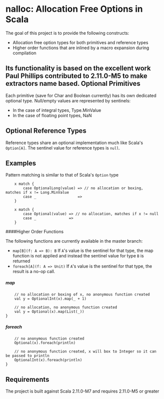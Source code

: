 nalloc: Allocation Free Options in Scala
======

The goal of this project is to provide the following constructs:
- Allocation free option types for both primitives and reference types
- Higher order functions that are inlined by a macro expansion during compilation

Its functionality is based on the excellent work Paul Phillips contributed to 2.11.0-M5 to make extractors name based.
Optional Primitives
------

Each primitive (save for Char and Boolean currently) has its own dedicated optional type. Null/empty values are represented by sentinels:
- In the case of integral types, Type.MinValue
- In the case of floating point types, NaN

Optional Reference Types
------

Reference types share an optional implementation much like Scala's `Option[A]`. The sentinel value for reference types is `null`.

Examples
------
Pattern matching is similar to that of Scala's `Option` type
```
    x match {
        case OptionalLong(value) => // no allocation or boxing, matches if x != Long.MinValue
        case _                   =>
    }

    x match {
        case Optional(value) => // no allocation, matches if x != null
        case _               =>
    }
```

####Higher Order Functions

The following functions are currently available in the master branch:
- `map[B](f: A => B): B` If `A`'s value is the sentinel for that type, the map function is not applied and instead the sentinel value for type `B` is returned
- `foreach[A](f: A => Unit)` If `A`'s value is the sentinel for that type, the result is a no-op call.

##### map
```
    // no allocation or boxing of x, no anonymous function created
    val y = OptionalInt(x).map(_ + 1)

    // no allocation, no anonymous function created
    val y = Optional(x).map(List(_))
}
```

##### foreach
```
    // no anonymous function created
    Optional(x).foreach(println)

    // no anonymous function created, x will box to Integer so it can be passed to println
    OptionalInt(x).foreach(println)
}
```

Requirements
------

The project is built against Scala 2.11.0-M7 and requires 2.11.0-M5 or greater
